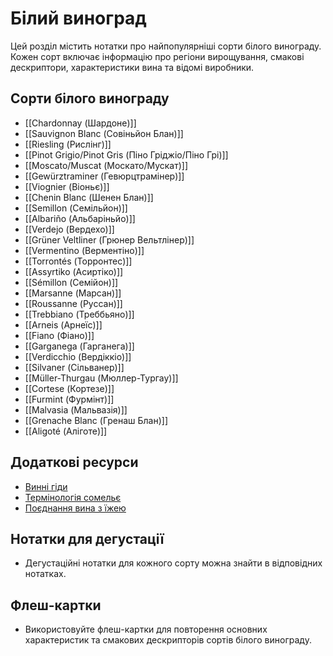 # Білий виноград

Цей розділ містить нотатки про найпопулярніші сорти білого винограду. Кожен сорт включає інформацію про регіони вирощування, смакові дескриптори, характеристики вина та відомі виробники.

## Сорти білого винограду

- [[Chardonnay (Шардоне)]]
- [[Sauvignon Blanc (Совіньйон Блан)]]
- [[Riesling (Рислінг)]]
- [[Pinot Grigio/Pinot Gris (Піно Гріджіо/Піно Грі)]]
- [[Moscato/Muscat (Москато/Мускат)]]
- [[Gewürztraminer (Гевюрцтрамінер)]]
- [[Viognier (Віоньє)]]
- [[Chenin Blanc (Шенен Блан)]]
- [[Semillon (Семільйон)]]
- [[Albariño (Альбаріньйо)]]
- [[Verdejo (Вердехо)]]
- [[Grüner Veltliner (Грюнер Вельтлінер)]]
- [[Vermentino (Верментіно)]]
- [[Torrontés (Торронтес)]]
- [[Assyrtiko (Асиртіко)]]
- [[Sémillon (Семійон)]]
- [[Marsanne (Марсан)]]
- [[Roussanne (Руссан)]]
- [[Trebbiano (Треббьяно)]]
- [[Arneis (Арнеїс)]]
- [[Fiano (Фіано)]]
- [[Garganega (Гарганега)]]
- [[Verdicchio (Вердіккіо)]]
- [[Silvaner (Сільванер)]]
- [[Müller-Thurgau (Мюллер-Тургау)]]
- [[Cortese (Кортезе)]]
- [[Furmint (Фурмінт)]]
- [[Malvasia (Мальвазія)]]
- [[Grenache Blanc (Гренаш Блан)]]
- [[Aligoté (Аліготе)]]

## Додаткові ресурси
- [Винні гіди](#)
- [Термінологія сомельє](#)
- [Поєднання вина з їжею](#)

## Нотатки для дегустації
- Дегустаційні нотатки для кожного сорту можна знайти в відповідних нотатках.

## Флеш-картки
- Використовуйте флеш-картки для повторення основних характеристик та смакових дескрипторів сортів білого винограду.